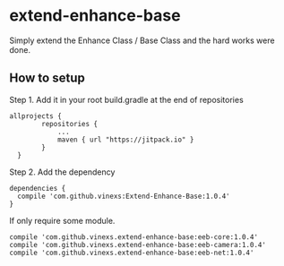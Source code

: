 # extend-enhance-base
Simply extend the Enhance Class / Base Class and the hard works were done.

## How to setup

Step 1. Add it in your root build.gradle at the end of repositories
```
allprojects {
		repositories {
			...
			maven { url "https://jitpack.io" }
		}
  }
```
Step 2. Add the dependency
```
dependencies {
  compile 'com.github.vinexs:Extend-Enhance-Base:1.0.4'
}
```

If only require some module.
```
compile 'com.github.vinexs.extend-enhance-base:eeb-core:1.0.4'
compile 'com.github.vinexs.extend-enhance-base:eeb-camera:1.0.4'
compile 'com.github.vinexs.extend-enhance-base:eeb-net:1.0.4'
```



